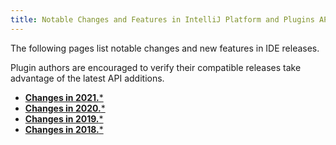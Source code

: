 ```yaml
---
title: Notable Changes and Features in IntelliJ Platform and Plugins API
---
```

<!-- Copyright 2000-2020 JetBrains s.r.o. and other contributors. Use of this source code is governed by the Apache 2.0 license that can be found in the LICENSE file. -->

The following pages list notable changes and new features in IDE releases.

Plugin authors are encouraged to verify their compatible releases take advantage of the latest API additions.

* [**Changes in 2021.***](api_notable_list_2021.md)
* [**Changes in 2020.***](api_notable_list_2020.md)
* [**Changes in 2019.***](api_notable_list_2019.md)
* [**Changes in 2018.***](api_notable_list_2018.md)
